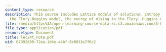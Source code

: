 ```yaml
---
content_type: resource
description: This course includes Lattice models of solutions, Entropy of mixing in
  the Flory-Huggins model, the energy of mixing in the Flory- Huggins model and predictions.
file: /media/https%3A/open-learning-course-data-rc.s3.amazonaws.com/3-012-fundamentals-of-materials-science-fall-2005/0739263972aa1d4ea4bf8c6031e7f6c2_lec24t_note.pdf
file_type: application/pdf
resourcetype: Document
title: lec24t_note.pdf
uid: 07392639-72aa-1d4e-a4bf-8c6031e7f6c2
---
```


